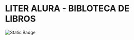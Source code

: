 <h1 aling="center">LITER ALURA - BIBLOTECA DE LIBROS</h1>
<img alt="Static Badge" src="https://img.shields.io/badge/label%2C%20Estado%20finaliazado%2C%20red%2C%20-">
